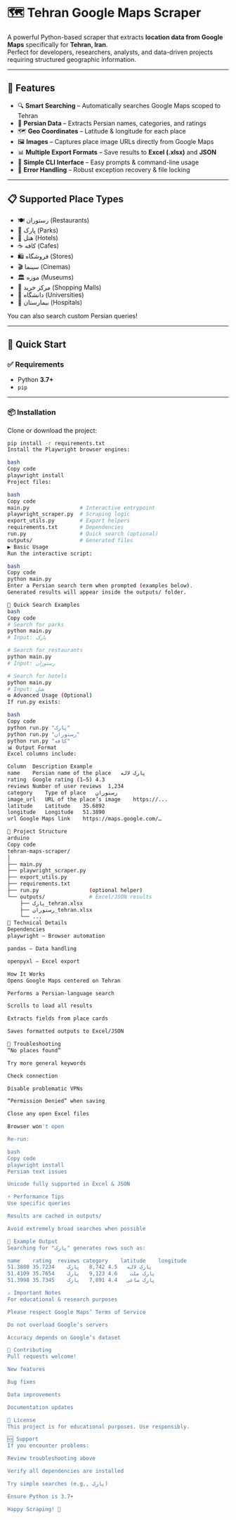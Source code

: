 # 🗺️ Tehran Google Maps Scraper

A powerful Python-based scraper that extracts **location data from Google Maps** specifically for **Tehran, Iran**.  
Perfect for developers, researchers, analysts, and data-driven projects requiring structured geographic information.

---

## 🌟 Features

- 🔍 **Smart Searching** – Automatically searches Google Maps scoped to Tehran
- 📍 **Persian Data** – Extracts Persian names, categories, and ratings
- 🗺️ **Geo Coordinates** – Latitude & longitude for each place
- 🖼️ **Images** – Captures place image URLs directly from Google Maps
- 📊 **Multiple Export Formats** – Save results to **Excel (.xlsx)** and **JSON**
- 🚀 **Simple CLI Interface** – Easy prompts & command-line usage
- 💾 **Error Handling** – Robust exception recovery & file locking

---

## 📋 Supported Place Types

- 🍽️ رستوران (Restaurants)
- 🌳 پارک (Parks)
- 🏨 هتل (Hotels)
- ☕ کافه (Cafes)
- 🛍️ فروشگاه (Stores)
- 🎬 سینما (Cinemas)
- 🏛️ موزه (Museums)
- 🏢 مرکز خرید (Shopping Malls)
- 🏫 دانشگاه (Universities)
- 🏥 بیمارستان (Hospitals)

You can also search custom Persian queries!

---

## 🚀 Quick Start

### ✅ Requirements

- Python **3.7+**
- `pip`

---

### 📦 Installation

Clone or download the project:

```bash
pip install -r requirements.txt
Install the Playwright browser engines:

bash
Copy code
playwright install
Project files:

bash
Copy code
main.py                # Interactive entrypoint
playwright_scraper.py  # Scraping logic
export_utils.py        # Export helpers
requirements.txt       # Dependencies
run.py                 # Quick search (optional)
outputs/               # Generated files
▶️ Basic Usage
Run the interactive script:

bash
Copy code
python main.py
Enter a Persian search term when prompted (examples below).
Generated results will appear inside the outputs/ folder.

🔎 Quick Search Examples
bash
Copy code
# Search for parks
python main.py
# Input: پارک

# Search for restaurants
python main.py
# Input: رستوران

# Search for hotels
python main.py
# Input: هتل
⚙️ Advanced Usage (Optional)
If run.py exists:

bash
Copy code
python run.py "پارک"
python run.py "رستوران"
python run.py "کافه"
📊 Output Format
Excel columns include:

Column	Description	Example
name	Persian name of the place	پارک لاله
rating	Google rating (1–5)	4.3
reviews	Number of user reviews	1,234
category	Type of place	رستوران
image_url	URL of the place’s image	https://...
latitude	Latitude	35.6892
longitude	Longitude	51.3890
url	Google Maps link	https://maps.google.com/…

🧩 Project Structure
arduino
Copy code
tehran-maps-scraper/
│
├── main.py
├── playwright_scraper.py
├── export_utils.py
├── requirements.txt
├── run.py                (optional helper)
└── outputs/              # Excel/JSON results
    ├── پارک_tehran.xlsx
    ├── رستوران_tehran.xlsx
    └── ...
🔧 Technical Details
Dependencies
playwright – Browser automation

pandas – Data handling

openpyxl – Excel export

How It Works
Opens Google Maps centered on Tehran

Performs a Persian-language search

Scrolls to load all results

Extracts fields from place cards

Saves formatted outputs to Excel/JSON

🐛 Troubleshooting
“No places found”

Try more general keywords

Check connection

Disable problematic VPNs

“Permission Denied” when saving

Close any open Excel files

Browser won't open

Re-run:

bash
Copy code
playwright install
Persian text issues

Unicode fully supported in Excel & JSON

⚡ Performance Tips
Use specific queries

Results are cached in outputs/

Avoid extremely broad searches when possible

📝 Example Output
Searching for "پارک" generates rows such as:

name	rating	reviews	category	latitude	longitude
پارک لاله	4.5	8,742	پارک	35.7234	51.3880
پارک ملت	4.6	9,123	پارک	35.7654	51.4109
پارک ساعی	4.4	7,891	پارک	35.7345	51.3998

⚠️ Important Notes
For educational & research purposes

Please respect Google Maps’ Terms of Service

Do not overload Google’s servers

Accuracy depends on Google’s dataset

🤝 Contributing
Pull requests welcome!

New features

Bug fixes

Data improvements

Documentation updates

📄 License
This project is for educational purposes. Use responsibly.

🆘 Support
If you encounter problems:

Review troubleshooting above

Verify all dependencies are installed

Try simple searches (e.g., پارک)

Ensure Python is 3.7+

Happy Scraping! 🎉
